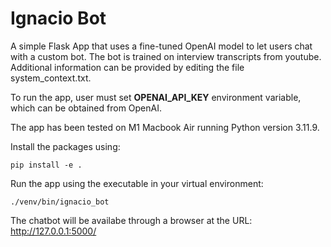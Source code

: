 # Ignacio Bot

A simple Flask App that uses a fine-tuned OpenAI model to let users chat with a custom bot. 
The bot is trained on interview transcripts from youtube. Additional information can be provided by editing the file system_context.txt.

To run the app, user must set **OPENAI_API_KEY** environment variable, which can be obtained from OpenAI.

The app has been tested on M1 Macbook Air running Python version 3.11.9. 

Install the packages using:
```
pip install -e .
```

Run the app using the executable in your virtual environment:
```
./venv/bin/ignacio_bot
```

The chatbot will be availabe through a browser at the URL: http://127.0.0.1:5000/ 